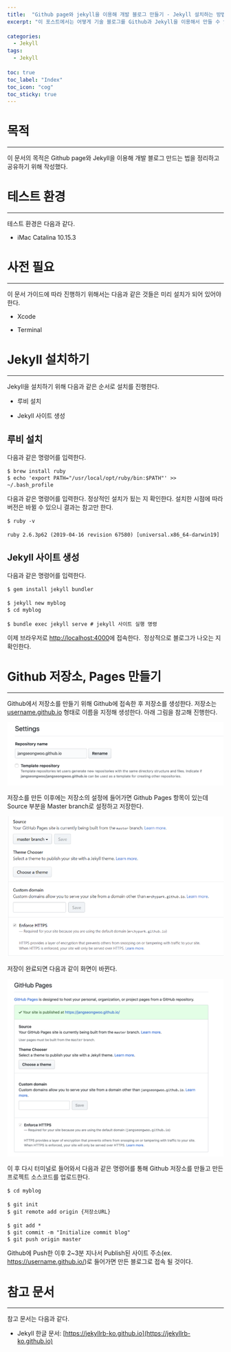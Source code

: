 ```yaml
---
title:  "Github page와 jekyll을 이용해 개발 블로그 만들기 - Jekyll 설치하는 방법과 블로그 생성하기"
excerpt: "이 포스트에서는 어떻게 기술 블로그를 Github과 Jekyll을 이용해서 만들 수 있는 지 설명한다. "

categories:
  - Jekyll
tags:
  - Jekyll

toc: true
toc_label: "Index"
toc_icon: "cog"
toc_sticky: true
---
```



목적
==

* * *

이 문서의 목적은 Github page와 Jekyll을 이용해 개발 블로그 만드는 법을 정리하고 공유하기 위해 작성했다.

  

테스트 환경
======

* * *

테스트 환경은 다음과 같다. 

*   iMac Catalina 10.15.3
    

사전 필요
=====

* * *

이 문서 가이드에 따라 진행하기 위해서는 다음과 같은 것들은 미리 설치가 되어 있어야 한다. 

*   Xcode
    
*   Terminal
    

Jekyll 설치하기 
============

* * *

Jekyll을 설치하기 위해 다음과 같은 순서로 설치를 진행한다.

*   루비 설치 
    
*   Jekyll 사이트 생성 
    

루비 설치
-----

다음과 같은 명령어를 입력한다. 

```
$ brew install ruby
$ echo 'export PATH="/usr/local/opt/ruby/bin:$PATH"' >> ~/.bash_profile
```

다음과 같은 명령어를 입력한다. 정상적인 설치가 됬는 지 확인한다. 설치한 시점에 따라 버전은 바뀔 수 있으니 결과는 참고만 한다. 

```
$ ruby -v

ruby 2.6.3p62 (2019-04-16 revision 67580) [universal.x86_64-darwin19]
```

Jekyll 사이트 생성
-------------

다음과 같은 명령어를 입력한다. 

```
$ gem install jekyll bundler

$ jekyll new myblog
$ cd myblog

$ bundle exec jekyll serve # jekyll 사이트 실행 명령
```

이제 브라우저로 [http://localhost:4000](http://localhost:4000/)에 접속한다.  정상적으로 블로그가 나오는 지 확인한다. 

Github 저장소, Pages 만들기 
======================

* * *

Github에서 저장소를 만들기 위해 Github에 접속한 후 저장소를 생성한다. 저장소는 [username.github.io](http://username.github.io) 형태로 이름을 지정해 생성한다. 아래 그림을 참고해 진행한다.

![](/assets/images/blog3.jpg)

저장소를 만든 이후에는 저장소의 설정에 들어가면 Github Pages 항목이 있는데 Source 부분을 Master branch로 설정하고 저장한다.

![](/assets/images/blog2.jpg)

저장이 완료되면 다음과 같이 화면이 바뀐다.

![](/assets/images/blog.jpg)

이 후 다시 터미널로 들어와서 다음과 같은 명령어를 통해 Github 저장소를 만들고 만든 프로젝트 소스코드를 업로드한다. 

```
$ cd myblog

$ git init
$ git remote add origin {저장소URL}

$ git add *
$ git commit -m "Initialize commit blog"
$ git push origin master
```

Github에 Push한 이후 2~3분 지나서 Publish된 사이트 주소(ex. https://username.github.io/)로 들어가면 만든 블로그로 접속 될 것이다.

참고 문서
=====

* * *

참고 문서는 다음과 같다.

*   Jekyll 한글 문서: [https://jekyllrb-ko.github.io](https://jekyllrb-ko.github.io)
